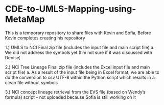 # CDE-to-UMLS-Mapping-using-MetaMap
This is a temporary repository to share files with Kevin and Sofia,
Before Kevin completes creating his repository

1.)	UMLS to NCI Final zip file (includes the input file and main script file)
  a.	We did not address the symbols yet (I’m not sure if it was discussed with Denise)

2.)	NCI Tree Lineage Final zip file (includes the Excel input file and main script file)
  a.	As a result of the input file being in Excel format, we are able to do the conversion to csv UTF-8 within the Python script which results in a clean file without symbols

3.) NCI concept lineage retrieval from the EVS file (based on Wendy’s formula) script - not uploaded because Sofia is still working on it
